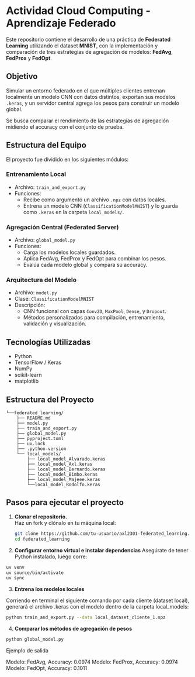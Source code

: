# Actividad Cloud Computing - Aprendizaje Federado

Este repositorio contiene el desarrollo de una práctica de **Federated Learning** utilizando el dataset **MNIST**, con la implementación y comparación de tres estrategias de agregación de modelos: **FedAvg**, **FedProx** y **FedOpt**.

## Objetivo

Simular un entorno federado en el que múltiples clientes entrenan localmente un modelo CNN con datos distintos, exportan sus modelos `.keras`, y un servidor central agrega los pesos para construir un modelo global.

Se busca comparar el rendimiento de las estrategias de agregación midiendo el accuracy con el conjunto de prueba.

## Estructura del Equipo

El proyecto fue dividido en los siguientes módulos:

### Entrenamiento Local

- Archivo: `train_and_export.py`
- Funciones:
  - Recibe como argumento un archivo `.npz` con datos locales.
  - Entrena un modelo CNN (`ClassificationModelMNIST`) y lo guarda como `.keras` en la carpeta `local_models/`.

### Agregación Central (Federated Server)

- Archivo: `global_model.py`
- Funciones:
  - Carga los modelos locales guardados.
  - Aplica FedAvg, FedProx y FedOpt para combinar los pesos.
  - Evalúa cada modelo global y compara su accuracy.

### Arquitectura del Modelo

- Archivo: `model.py`
- Clase: `ClassificationModelMNIST`
- Descripción:
  - CNN funcional con capas `Conv2D`, `MaxPool`, `Dense`, y `Dropout`.
  - Métodos personalizados para compilación, entrenamiento, validación y visualización.

## Tecnologías Utilizadas

- Python
- TensorFlow / Keras
- NumPy
- scikit-learn
- matplotlib

## Estructura del Proyecto

```Directory structure:
└──federated_learning/
    ├── README.md
    ├── model.py
    ├── train_and_export.py
    ├── global_model.py
    ├── pyproject.toml 
    ├── uv.lock
    ├── .python-version       
    └── local_models/ 
        ├── local_model_Alvarado.keras
        ├── local_model_Axl.keras
        ├── local_model_Bernardo.keras
        ├── local_model_Bimbo.keras
        ├── local_model_Majeee.keras
        └──local_model_Rodolfo.keras
```

## Pasos para ejecutar el proyecto

1. **Clonar el repositorio.**  
   Haz un fork y clónalo en tu máquina local:

   ```bash
   git clone https://github.com/tu-usuario/axl2301-federated_learning.git
   cd federated_learning
    ```
2. **Configurar entorno virtual e instalar dependencias**
Asegúrate de tener Python instalado, luego corre:

```bash
uv venv
uv source/bin/activate
uv sync
```

3. **Entrena los modelos locales**

Corriendo en terminal el siguiente comando por cada cliente (dataset local), generará el archivo .keras con el modelo dentro de la carpeta local_models:

```bash
python train_and_export.py --data local_dataset_cliente_1.npz
```
4. **Comparar los métodos de agregación de pesos**

```bash
python global_model.py
```
Ejemplo de salida

Modelo: FedAvg, Accuracy: 0.0974
Modelo: FedProx, Accuracy: 0.0974
Modelo: FedOpt, Accuracy: 0.1011
